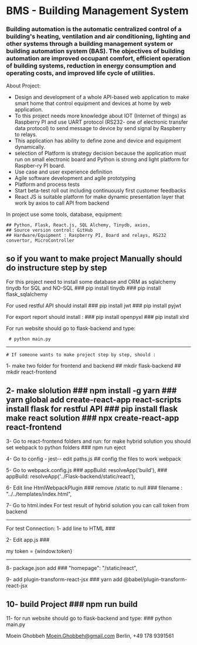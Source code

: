 # BMS - Building Management System
### Building automation is the automatic centralized control of a building's heating, ventilation and air conditioning, lighting and other systems through a building management system or building automation system (BAS). The objectives of building automation are improved occupant comfort, efficient operation of building systems, reduction in energy consumption and operating costs, and improved life cycle of utilities. 

About Project:

-	Design and development of a whole API-based web application to make smart home that control equipment and devices at home by web application.
-	To this project needs more knowledge about IOT (Internet of things) as Raspberry PI and use UART protocol (RS232- one of electronic transfer data protocol) to send message to device by send signal by Raspberry to relays.
-	This application has ability to define zone and device and equipment dynamically.
-	selection of Platform is strategy decision because the application must run on small electronic board and Python is strong and light platform for Raspber-ry PI board.
-	Use case and user experience definition
-	Agile software development and agile prototyping
-	Platform and process tests
-	Start beta-test roll out including continuously first customer feedbacks
-	React JS is suitable platform for make dynamic presentation layer that work by axios to call API from backend

In project use some tools, database, equipment:

    ## Python, Flask, React.js, SQL Alchemy, Tinydb, axios,  
    ## Source version control: GitHub 
    ## Hardware/Equipment : Raspberry PI, Board and relays, RS232 convertor, MicroController

so if you want to make project Manually should do instructure step by step 
---
For this project need to install some database and ORM as sqlalchemy tinydb for SQL and NO-SQL 
    ### pip install tinydb
    ### pip install flask_sqlalchemy


For used restful API should install 
    ### pip install jwt
    ### pip install pyjwt

For export report should install :
    ###  pip install openpyxl
    ### pip install xlrd

For run website should go to flask-backend and type:

     # python main.py
 
---

    # If someone wants to make project step by step, should :

1- make two folder for frontend and backend 
    ## mkdir flask-backend
    ## mkdir react-frontend

2- make slolution
    ### npm install -g yarn
    ### yarn global add create-react-app react-scripts
install flask for restful API
    ### pip install flask
make react solution
    ### npx create-react-app react-frontend
---
3- Go to react-frontend folders and run:
    for make hybrid solution you should set webpack to python folders 
    ### npm run eject


4- Go to config - jest-- edit paths.js
    ## config the files to work webpack 

5- Go to webpack.config.js
    ### appBuild: resolveApp('build'), 
    ### appBuild: resolveApp('../Flask-backend/static/react'),

6- Edit line HtmlWebpackPlugin
    ### remove /static to null
    ### filename : "../../templates/index.html",

7- Go to html.index
For test result of hybrid solution you can call token from backend

---

For test Connection:
1- add line to HTML
    ### <script> window.token="{{token}}" </script>

2- Edit app.js
    ### <p> my token = {window.token} </p>

---

8- package.json add 
    ###  "homepage": "/static/react",

9- add plugin-transform-react-jsx
    ### yarn add @babel/plugin-transform-react-jsx

10- build Project 
    ### npm run build
---

11- for run website should go to flask-backend and type:
    ### python main.py


Moein Ghobbeh
Moein.Ghobbeh@gmail.com
Berlin, 
+49 178 9391561



